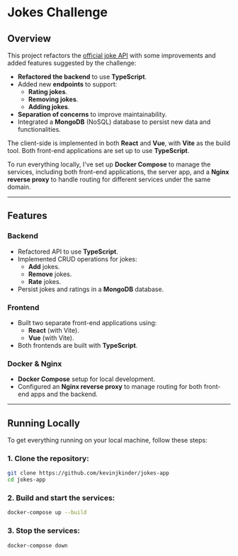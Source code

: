 # Jokes Challenge

## Overview

This project refactors the [official joke API](https://github.com/15Dkatz/official_joke_api/) with some improvements and added features suggested by the challenge:

- **Refactored the backend** to use **TypeScript**.
- Added new **endpoints** to support:
  - **Rating jokes**.
  - **Removing jokes**.
  - **Adding jokes**.
- **Separation of concerns** to improve maintainability.
- Integrated a **MongoDB** (NoSQL) database to persist new data and functionalities.

The client-side is implemented in both **React** and **Vue**, with **Vite** as the build tool. Both front-end applications are set up to use **TypeScript**.

To run everything locally, I've set up **Docker Compose** to manage the services, including both front-end applications, the server app, and a **Nginx reverse proxy** to handle routing for different services under the same domain.

---

## Features

### Backend
- Refactored API to use **TypeScript**.
- Implemented CRUD operations for jokes:
  - **Add** jokes.
  - **Remove** jokes.
  - **Rate** jokes.
- Persist jokes and ratings in a **MongoDB** database.

### Frontend
- Built two separate front-end applications using:
  - **React** (with Vite).
  - **Vue** (with Vite).
- Both frontends are built with **TypeScript**.

### Docker & Nginx
- **Docker Compose** setup for local development.
- Configured an **Nginx reverse proxy** to manage routing for both front-end apps and the backend.

---

## Running Locally

To get everything running on your local machine, follow these steps:

### 1. Clone the repository:
```bash
git clone https://github.com/kevinjkinder/jokes-app
cd jokes-app
```

### 2. Build and start the services:
```bash
docker-compose up --build
```

### 3. Stop the services:
```bash
docker-compose down
```

